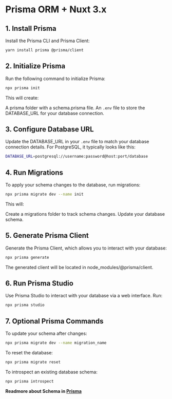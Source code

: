 # Prisma ORM + Nuxt 3.x

## 1. Install Prisma

Install the Prisma CLI and Prisma Client:

```bash
yarn install prisma @prisma/client
```

## 2. Initialize Prisma

Run the following command to initialize Prisma:

```bash
npx prisma init
```

This will create:

A prisma folder with a schema.prisma file.
An `.env` file to store the DATABASE_URL for your database connection.

## 3. Configure Database URL

Update the DATABASE_URL in your `.env` file to match your database connection details. For PostgreSQL, it typically looks like this:

```bash
DATABASE_URL=postgresql://username:password@host:port/database
```

## 4. Run Migrations

To apply your schema changes to the database, run migrations:

```bash
npx prisma migrate dev --name init
```

This will:

Create a migrations folder to track schema changes.
Update your database schema.

## 5. Generate Prisma Client

Generate the Prisma Client, which allows you to interact with your database:

```bash
npx prisma generate
```

The generated client will be located in node_modules/@prisma/client.

## 6. Run Prisma Studio

Use Prisma Studio to interact with your database via a web interface. Run:

```bash
npx prisma studio
```

## 7. Optional Prisma Commands

To update your schema after changes:

```bash
npx prisma migrate dev --name migration_name
```

To reset the database:

```bash
npx prisma migrate reset
```

To introspect an existing database schema:

```bash
npx prisma introspect
```

**Readmore about Schema in [Prisma](https://www.prisma.io/)**
